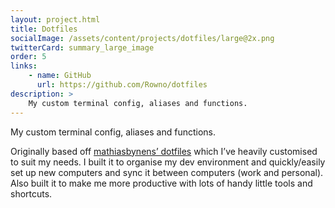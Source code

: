 ```yaml
---
layout: project.html
title: Dotfiles
socialImage: /assets/content/projects/dotfiles/large@2x.png
twitterCard: summary_large_image
order: 5
links:
    - name: GitHub
      url: https://github.com/Rowno/dotfiles
description: >
    My custom terminal config, aliases and functions.
---
```


My custom terminal config, aliases and functions.

Originally based off [mathiasbynens’ dotfiles][mathiasbynens] which I’ve heavily customised to suit my needs. I built it to organise my dev environment and quickly/easily set up new computers and sync it between computers (work and personal). Also built it to make me more productive with lots of handy little tools and shortcuts.


[mathiasbynens]: https://github.com/mathiasbynens/dotfiles
